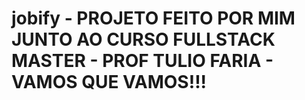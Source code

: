 # jobify - PROJETO FEITO POR MIM JUNTO AO CURSO FULLSTACK MASTER - PROF TULIO FARIA - VAMOS QUE VAMOS!!!
